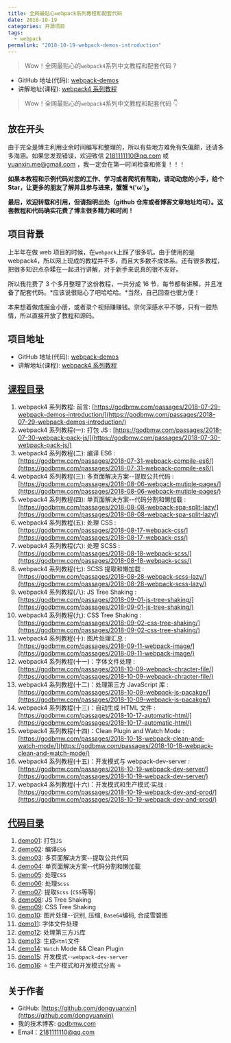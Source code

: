 ```yaml
---
title: 全网最贴心webpack系列教程和配套代码
date: 2018-10-19
categories: 开源项目
tags:
  - webpack
permalink: "2018-10-19-webpack-demos-introduction"
---
```


> Wow！全网最贴心的`webpack4`系列中文教程和配套代码 ?

- GitHub 地址(代码): [webpack-demos](https://github.com/dongyuanxin/webpack-demos)
- 讲解地址(课程): [webpack4 系列教程](https://godbmw.com/search?category=webpack4%20%E7%B3%BB%E5%88%97%E6%95%99%E7%A8%8B)

<!-- more -->

> Wow！全网最贴心的`webpack4`系列中文教程和配套代码 👇

## 放在开头

由于完全是博主利用业余时间编写和整理的，所以有些地方难免有失偏颇，还请多多海涵。如果您发现错误，欢迎致信 2181111110@qq.com 或 yuanxin.me@gmail.com ，我一定会在第一时间检查和修复！！！

**如果本教程和示例代码对您的工作、学习或者爬坑有帮助，请动动您的小手，给个 Star，让更多的朋友了解并且参与进来，蟹蟹 ٩\('ω'\)و**

**最后，欢迎转载和引用，但请指明出处（github 仓库或者博客文章地址均可）。这套教程和代码确实花费了博主很多精力和时间！**

## 项目背景

上半年在做 web 项目的时候，在`webpack`上踩了很多坑。由于使用的是 webpack4，所以网上现成的教程并不多，而且大多数不成体系。还有很多教程，把很多知识点杂糅在一起进行讲解，对于新手来说真的很不友好。

所以我花费了 3 个多月整理了这份教程，一共分成 16 节，每节都有讲解，并且准备了配套代码。*应该说很贴心了吧哈哈哈。*当然，自己回查也很方便！

本来想着做成掘金小册，或者录个视频赚赚钱。奈何深感水平不够，只有一腔热情，所以直接开放了教程和源码。

## 项目地址

- GitHub 地址(代码): [webpack-demos](https://github.com/dongyuanxin/webpack-demos)
- 讲解地址(课程): [webpack4 系列教程](https://godbmw.com/categories/webpack4%E7%B3%BB%E5%88%97%E6%95%99%E7%A8%8B/)

## [课程目录](https://godbmw.com/categories/webpack4%E7%B3%BB%E5%88%97%E6%95%99%E7%A8%8B/)

1. webpack4 系列教程: 前言: [https://godbmw.com/passages/2018-07-29-webpack-demos-introduction/](https://godbmw.com/passages/2018-07-29-webpack-demos-introduction/)
2. webpack4 系列教程(一): 打包 JS : [https://godbmw.com/passages/2018-07-30-webpack-pack-js/](https://godbmw.com/passages/2018-07-30-webpack-pack-js/)
3. webpack4 系列教程(二): 编译 ES6 : [https://godbmw.com/passages/2018-07-31-webpack-compile-es6/](https://godbmw.com/passages/2018-07-31-webpack-compile-es6/)
4. webpack4 系列教程(三): 多页面解决方案--提取公共代码 : [https://godbmw.com/passages/2018-08-06-webpack-mutiple-pages/](https://godbmw.com/passages/2018-08-06-webpack-mutiple-pages/)
5. webpack4 系列教程(四): 单页面解决方案--代码分割和懒加载 : [https://godbmw.com/passages/2018-08-08-webpack-spa-split-lazy/](https://godbmw.com/passages/2018-08-08-webpack-spa-split-lazy/)
6. webpack4 系列教程(五): 处理 CSS : [https://godbmw.com/passages/2018-08-17-webpack-css/](https://godbmw.com/passages/2018-08-17-webpack-css/)
7. webpack4 系列教程(六): 处理 SCSS : [https://godbmw.com/passages/2018-08-18-webpack-scss/](https://godbmw.com/passages/2018-08-18-webpack-scss/)
8. webpack4 系列教程(七): SCSS 提取和懒加载 : [https://godbmw.com/passages/2018-08-28-webpack-scss-lazy/](https://godbmw.com/passages/2018-08-28-webpack-scss-lazy/)
9. webpack4 系列教程(八): JS Tree Shaking : [https://godbmw.com/passages/2018-09-01-js-tree-shaking/](https://godbmw.com/passages/2018-09-01-js-tree-shaking/)
10. webpack4 系列教程(九): CSS Tree Shaking : [https://godbmw.com/passages/2018-09-02-css-tree-shaking/](https://godbmw.com/passages/2018-09-02-css-tree-shaking/)
11. webpack4 系列教程(十): 图片处理汇总 : [https://godbmw.com/passages/2018-09-11-webpack-image/](https://godbmw.com/passages/2018-09-11-webpack-image/)
12. webpack4 系列教程(十一)：字体文件处理 : [https://godbmw.com/passages/2018-10-09-webpack-chracter-file/](https://godbmw.com/passages/2018-10-09-webpack-chracter-file/)
13. webpack4 系列教程(十二)：处理第三方 JavaScript 库 : [https://godbmw.com/passages/2018-10-09-webpack-js-pacakge/](https://godbmw.com/passages/2018-10-09-webpack-js-pacakge/)
14. webpack4 系列教程(十三)：自动生成 HTML 文件 : [https://godbmw.com/passages/2018-10-17-automatic-html/](https://godbmw.com/passages/2018-10-17-automatic-html/)
15. webpack4 系列教程(十四)：Clean Plugin and Watch Mode : [https://godbmw.com/passages/2018-10-18-webpack-clean-and-watch-mode/](https://godbmw.com/passages/2018-10-18-webpack-clean-and-watch-mode/)
16. webpack4 系列教程(十五)：开发模式与 webpack-dev-server :[https://godbmw.com/passages/2018-10-19-webpack-dev-server/](https://godbmw.com/passages/2018-10-19-webpack-dev-server/)
17. webpack4 系列教程(十六)：开发模式和生产模式·实战 : [https://godbmw.com/passages/2018-10-19-webpack-dev-and-prod/](https://godbmw.com/passages/2018-10-19-webpack-dev-and-prod/)

## [代码目录](https://github.com/dongyuanxin/webpack-demos)

1.  [demo01](./demo01): 打包`JS`
2.  [demo02](./demo02): 编译`ES6`
3.  [demo03](./demo03): 多页面解决方案--提取公共代码
4.  [demo04](./demo04): 单页面解决方案--代码分割和懒加载
5.  [demo05](./demo05): 处理`CSS`
6.  [demo06](./demo06): 处理`Scss`
7.  [demo07](./demo07): 提取`Scss` (`CSS`等等)
8.  [demo08](./demo08): JS Tree Shaking
9.  [demo09](./demo09): CSS Tree Shaking
10. [demo10](./demo10): 图片处理--识别, 压缩, `Base64`编码, 合成雪碧图
11. [demo11](./demo11): 字体文件处理
12. [demo12](./demo12): 处理第三方`JS`库
13. [demo13](./demo13): 生成`Html`文件
14. [demo14](./demo14): `Watch` Mode && Clean Plugin
15. [demo15](./demo15): 开发模式--`webpack-dev-server`
16. [demo16](./demo16): ⭐ 生产模式和开发模式分离 ⭐

## 关于作者

- GitHub: [https://github.com/dongyuanxin](https://github.com/dongyuanxin)
- 我的技术博客: [godbmw.com](https://godbmw.com/)
- Email：2181111110@qq.com
